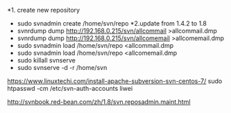 *1. create new repository 
* sudo svnadmin create /home/svn/repo
*2.update from 1.4.2 to 1.8
* svnrdump dump http://192.168.0.215/svn/allcommail >allcommail.dmp
* svnrdump dump http://192.168.0.215/svn/allcomemail >allcomemail.dmp
* sudo svnadmin load /home/svn/repo  <allcommail.dmp 
* sudo svnadmin load /home/svn/repo  <allcomemail.dmp 
* sudo killall svnserve
* sudo svnserve -d -r /home/svn

https://www.linuxtechi.com/install-apache-subversion-svn-centos-7/
sudo htpasswd -cm /etc/svn-auth-accounts liwei


http://svnbook.red-bean.com/zh/1.8/svn.reposadmin.maint.html
